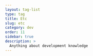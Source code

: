 ```yaml
---
layout: tag-list
type: tag
title: Etc
slug: etc
category: dev
order: 11
sidebar: true
description: >
  Anything about development knowledge
---
```

